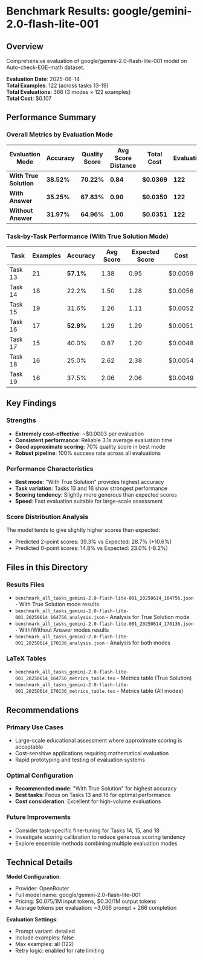 # Benchmark Results: google/gemini-2.0-flash-lite-001

## Overview
Comprehensive evaluation of google/gemini-2.0-flash-lite-001 model on Auto-check-EGE-math dataset.

**Evaluation Date**: 2025-06-14  
**Total Examples**: 122 (across tasks 13-19)  
**Total Evaluations**: 366 (3 modes × 122 examples)  
**Total Cost**: $0.107  

## Performance Summary

### Overall Metrics by Evaluation Mode

| Evaluation Mode | Accuracy | Quality Score | Avg Score Distance | Total Cost | Evaluations |
|----------------|----------|---------------|-------------------|------------|-------------|
| **With True Solution** | **38.52%** | **70.22%** | **0.84** | **$0.0369** | **122** |
| **With Answer** | **35.25%** | **67.83%** | **0.90** | **$0.0350** | **122** |
| **Without Answer** | **31.97%** | **64.96%** | **1.00** | **$0.0351** | **122** |

### Task-by-Task Performance (With True Solution Mode)

| Task | Examples | Accuracy | Avg Score | Expected Score | Cost |
|------|----------|----------|-----------|----------------|------|
| Task 13 | 21 | **57.1%** | 1.38 | 0.95 | $0.0059 |
| Task 14 | 18 | 22.2% | 1.50 | 1.28 | $0.0056 |
| Task 15 | 19 | 31.6% | 1.26 | 1.11 | $0.0052 |
| Task 16 | 17 | **52.9%** | 1.29 | 1.29 | $0.0051 |
| Task 17 | 15 | 40.0% | 0.87 | 1.20 | $0.0048 |
| Task 18 | 16 | 25.0% | 2.62 | 2.38 | $0.0054 |
| Task 19 | 16 | 37.5% | 2.06 | 2.06 | $0.0049 |

## Key Findings

### Strengths
- **Extremely cost-effective**: ~$0.0003 per evaluation
- **Consistent performance**: Reliable 3.1s average evaluation time
- **Good approximate scoring**: 70% quality score in best mode
- **Robust pipeline**: 100% success rate across all evaluations

### Performance Characteristics
- **Best mode**: "With True Solution" provides highest accuracy
- **Task variation**: Tasks 13 and 16 show strongest performance
- **Scoring tendency**: Slightly more generous than expected scores
- **Speed**: Fast evaluation suitable for large-scale assessment

### Score Distribution Analysis
The model tends to give slightly higher scores than expected:
- Predicted 2-point scores: 39.3% vs Expected: 28.7% (+10.6%)
- Predicted 0-point scores: 14.8% vs Expected: 23.0% (-8.2%)

## Files in this Directory

### Results Files
- `benchmark_all_tasks_gemini-2.0-flash-lite-001_20250614_164756.json` - With True Solution mode results
- `benchmark_all_tasks_gemini-2.0-flash-lite-001_20250614_164756_analysis.json` - Analysis for True Solution mode
- `benchmark_all_tasks_gemini-2.0-flash-lite-001_20250614_170136.json` - With/Without Answer modes results
- `benchmark_all_tasks_gemini-2.0-flash-lite-001_20250614_170136_analysis.json` - Analysis for both modes

### LaTeX Tables
- `benchmark_all_tasks_gemini-2.0-flash-lite-001_20250614_164756_metrics_table.tex` - Metrics table (True Solution)
- `benchmark_all_tasks_gemini-2.0-flash-lite-001_20250614_170136_metrics_table.tex` - Metrics table (All modes)

## Recommendations

### Primary Use Cases
- Large-scale educational assessment where approximate scoring is acceptable
- Cost-sensitive applications requiring mathematical evaluation
- Rapid prototyping and testing of evaluation systems

### Optimal Configuration
- **Recommended mode**: "With True Solution" for highest accuracy
- **Best tasks**: Focus on Tasks 13 and 16 for optimal performance
- **Cost consideration**: Excellent for high-volume evaluations

### Future Improvements
- Consider task-specific fine-tuning for Tasks 14, 15, and 18
- Investigate scoring calibration to reduce generous scoring tendency
- Explore ensemble methods combining multiple evaluation modes

## Technical Details

**Model Configuration**:
- Provider: OpenRouter
- Full model name: google/gemini-2.0-flash-lite-001
- Pricing: $0.075/1M input tokens, $0.30/1M output tokens
- Average tokens per evaluation: ~3,066 prompt + 266 completion

**Evaluation Settings**:
- Prompt variant: detailed
- Include examples: false
- Max examples: all (122)
- Retry logic: enabled for rate limiting
